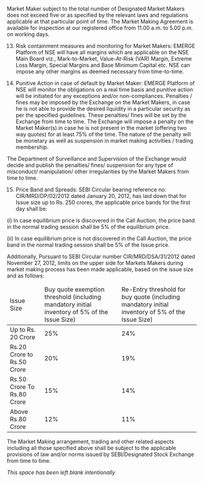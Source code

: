 Market Maker subject to the total number of Designated Market Makers does not exceed five or as specified by the relevant laws and regulations applicable at that particular point of time. The Market Making Agreement is available for inspection at our registered office from 11.00 a.m. to 5.00 p.m. on working days.

13. Risk containment measures and monitoring for Market Makers: EMERGE Platform of NSE will have all margins which are applicable on the NSE Main Board viz., Mark-to-Market, Value-At-Risk (VAR) Margin, Extreme Loss Margin, Special Margins and Base Minimum Capital etc. NSE can impose any other margins as deemed necessary from time-to-time.

14. Punitive Action in case of default by Market Maker: EMERGE Platform of NSE will monitor the obligations on a real time basis and punitive action will be initiated for any exceptions and/or non-compliances. Penalties / fines may be imposed by the Exchange on the Market Makers, in case he is not able to provide the desired liquidity in a particular security as per the specified guidelines. These penalties/ fines will be set by the Exchange from time to time. The Exchange will impose a penalty on the Market Maker(s) in case he is not present in the market (offering two way quotes) for at least 75% of the time. The nature of the penalty will be monetary as well as suspension in market making activities / trading membership.

The Department of Surveillance and Supervision of the Exchange would decide and publish the penalties/ fines/ suspension for any type of misconduct/ manipulation/ other irregularities by the Market Makers from time to time.

15. Price Band and Spreads: SEBI Circular bearing reference no: CIR/MRD/DP/02/2012 dated January 20, 2012, has laid down that for Issue size up to Rs. 250 crores, the applicable price bands for the first day shall be:

(i) In case equilibrium price is discovered in the Call Auction, the price band in the normal trading session shall be 5% of the equilibrium price.

(ii) In case equilibrium price is not discovered in the Call Auction, the price band in the normal trading session shall be 5% of the Issue price.

Additionally, Pursuant to SEBI Circular number CIR/MRD/DSA/31/2012 dated November 27, 2012, limits on the upper side for Markets Makers during market making process has been made applicable, based on the issue size and as follows:

<table><thead><tr><td>Issue Size</td><td>Buy quote exemption threshold (including mandatory initial inventory of 5% of the Issue Size)</td><td>Re-Entry threshold for buy quote (including mandatory initial inventory of 5% of the Issue Size)</td></tr></thead><tbody><tr><td>Up to Rs. 20 Crore</td><td>25%</td><td>24%</td></tr><tr><td>Rs.20 Crore to Rs.50 Crore</td><td>20%</td><td>19%</td></tr><tr><td>Rs.50 Crore To Rs.80 Crore</td><td>15%</td><td>14%</td></tr><tr><td>Above Rs.80 Crore</td><td>12%</td><td>11%</td></tr></tbody></table>

The Market Making arrangement, trading and other related aspects including all those specified above shall be subject to the applicable provisions of law and/or norms issued by SEBI/Designated Stock Exchange from time to time.

*This space has been left blank intentionally*